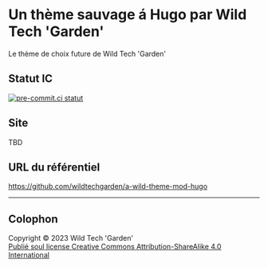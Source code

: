 # Un thème sauvage á Hugo par Wild Tech 'Garden'

Le thème de choix future de Wild Tech 'Garden'

## Statut IC

[![pre-commit.ci
statut](https://results.pre-commit.ci/badge/github/wildtechgarden/a-wild-theme-mod-hugo/main.svg)](https://results.pre-commit.ci/latest/github/wildtechgarden/a-wild-theme-mod-hugo/main)

## Site

TBD

## URL du référentiel

<https://github.com/wildtechgarden/a-wild-theme-mod-hugo>

-------

## Colophon

Copyright © 2023 Wild Tech 'Garden'  
[Publié soul license Creative Commons Attribution-ShareAlike 4.0
International](LICENSE)
